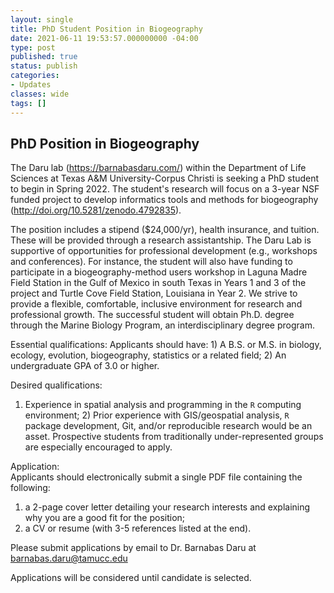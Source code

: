 ```yaml
---
layout: single
title: PhD Student Position in Biogeography
date: 2021-06-11 19:53:57.000000000 -04:00
type: post
published: true
status: publish
categories:
- Updates
classes: wide
tags: []
---
```


## PhD Position in Biogeography

The Daru lab (https://barnabasdaru.com/) within the Department of Life Sciences at Texas A&M University-Corpus Christi is seeking a PhD student to begin in Spring 2022.  The student's research will focus on a 3-year NSF funded project to develop informatics tools and methods for biogeography (http://doi.org/10.5281/zenodo.4792835). 

The position includes a stipend ($24,000/yr), health insurance, and tuition. These will be provided through a research assistantship. The Daru Lab is supportive of opportunities for professional development (e.g., workshops and conferences). For instance, the student will also have funding to participate in a biogeography-method users workshop in Laguna Madre Field Station in the Gulf of Mexico in south Texas in Years 1 and 3 of the project and Turtle Cove Field Station, Louisiana in Year 2. We strive to provide a flexible, comfortable, inclusive environment for research and professional growth. The successful student will obtain Ph.D. degree through the Marine Biology Program, an interdisciplinary degree program.

Essential qualifications: 
Applicants should have: 1) A B.S. or M.S. in biology, ecology, evolution, biogeography, statistics or a related field; 2) An undergraduate GPA of 3.0 or higher.

Desired qualifications: 
1) Experience in spatial analysis and programming in the `R` computing environment; 2) Prior experience with GIS/geospatial analysis, `R` package development, Git, and/or reproducible research would be an asset. Prospective students from traditionally under-represented groups are especially encouraged to apply. 

Application:  
Applicants should electronically submit a single PDF file containing the following:
1) a 2-page cover letter detailing your research interests and explaining why you are a good fit for the position;
2) a CV or resume (with 3-5 references listed at the end). 

Please submit applications by email to Dr. Barnabas Daru at barnabas.daru@tamucc.edu 

Applications will be considered until candidate is selected.
